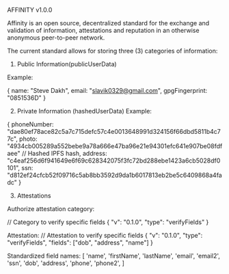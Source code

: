 AFFINITY v1.0.0

Affinity is an open source, decentralized standard for the exchange and validation of information, attestations and reputation in an otherwise anonymous peer-to-peer network.

The current standard allows for storing three (3) categories of information:

1) Public Information(publicUserData)

Example:

{
    name: "Steve Dakh",
    email: "slavik0329@gmail.com",
    gpgFingerprint: "0851536D"
}

2) Private Information (hashedUserData)
Example:

{
    phoneNumber: "dae80ef78ace82c5a7c715defc57c4e0013648991d324156f66dbd5811b4c77c",
    photo: "4934cb005289a552bebe9a78a666e47ba96e21e94301efc641e907be08fdfaee" // Hashed IPFS hash,
    address: "c4eaf256d6f941649e6f69c628342075f3fc72bd288ebe1423a6cb5028df0101",
    ssn: "d812ef24cfcb52f09716c5ab8bb3592d9da1b6017813eb2be5c6409868a4fadc"
}

3) Attestations

Authorize attestation category:

// Category to verify specific fields
{
    "v": "0.1.0",
    "type": "verifyFields"
}

Attestation:
// Attestation to verify specific fields
{
    "v": "0.1.0",
    "type": "verifyFields",
    "fields": ["dob", "address", "name"]
}

Standardized field names:
[
    'name',
    'firstName',
    'lastName',
    'email',
    'email2',
    'ssn',
    'dob',
    'address',
    'phone',
    'phone2',
]
